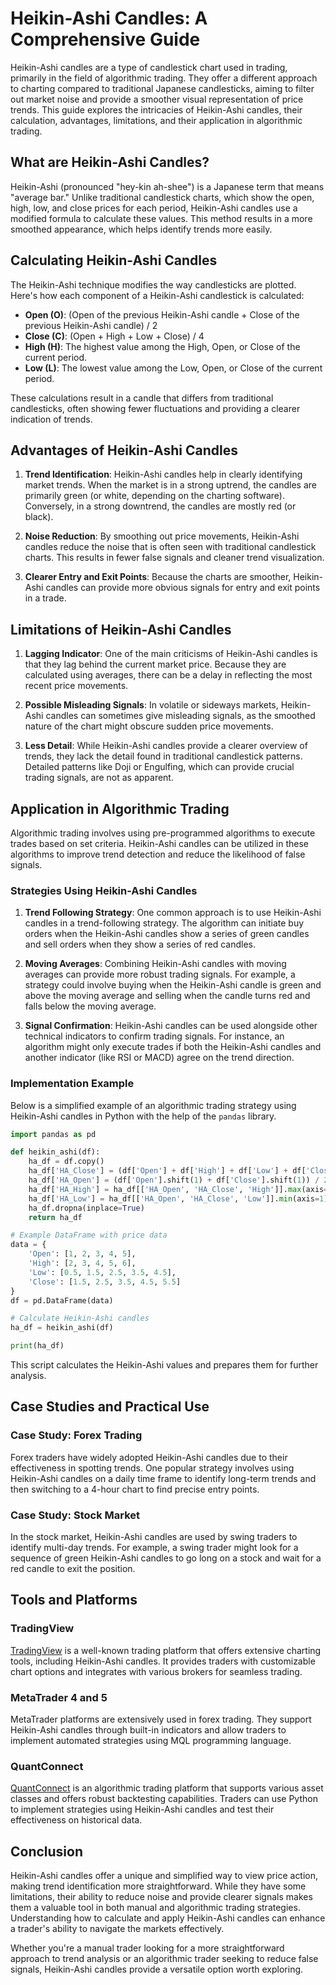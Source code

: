 # Heikin-Ashi Candles: A Comprehensive Guide

Heikin-Ashi candles are a type of candlestick chart used in trading, primarily in the field of algorithmic trading. They offer a different approach to charting compared to traditional Japanese candlesticks, aiming to filter out market noise and provide a smoother visual representation of price trends. This guide explores the intricacies of Heikin-Ashi candles, their calculation, advantages, limitations, and their application in algorithmic trading.

## What are Heikin-Ashi Candles?

Heikin-Ashi (pronounced "hey-kin ah-shee") is a Japanese term that means "average bar." Unlike traditional candlestick charts, which show the open, high, low, and close prices for each period, Heikin-Ashi candles use a modified formula to calculate these values. This method results in a more smoothed appearance, which helps identify trends more easily.

## Calculating Heikin-Ashi Candles

The Heikin-Ashi technique modifies the way candlesticks are plotted. Here's how each component of a Heikin-Ashi candlestick is calculated:

- **Open (O)**: (Open of the previous Heikin-Ashi candle + Close of the previous Heikin-Ashi candle) / 2
- **Close (C)**: (Open + High + Low + Close) / 4
- **High (H)**: The highest value among the High, Open, or Close of the current period.
- **Low (L)**: The lowest value among the Low, Open, or Close of the current period.

These calculations result in a candle that differs from traditional candlesticks, often showing fewer fluctuations and providing a clearer indication of trends.

## Advantages of Heikin-Ashi Candles

1. **Trend Identification**: Heikin-Ashi candles help in clearly identifying market trends. When the market is in a strong uptrend, the candles are primarily green (or white, depending on the charting software). Conversely, in a strong downtrend, the candles are mostly red (or black).

2. **Noise Reduction**: By smoothing out price movements, Heikin-Ashi candles reduce the noise that is often seen with traditional candlestick charts. This results in fewer false signals and cleaner trend visualization.

3. **Clearer Entry and Exit Points**: Because the charts are smoother, Heikin-Ashi candles can provide more obvious signals for entry and exit points in a trade.

## Limitations of Heikin-Ashi Candles

1. **Lagging Indicator**: One of the main criticisms of Heikin-Ashi candles is that they lag behind the current market price. Because they are calculated using averages, there can be a delay in reflecting the most recent price movements.

2. **Possible Misleading Signals**: In volatile or sideways markets, Heikin-Ashi candles can sometimes give misleading signals, as the smoothed nature of the chart might obscure sudden price movements.

3. **Less Detail**: While Heikin-Ashi candles provide a clearer overview of trends, they lack the detail found in traditional candlestick patterns. Detailed patterns like Doji or Engulfing, which can provide crucial trading signals, are not as apparent.

## Application in Algorithmic Trading

Algorithmic trading involves using pre-programmed algorithms to execute trades based on set criteria. Heikin-Ashi candles can be utilized in these algorithms to improve trend detection and reduce the likelihood of false signals.

### Strategies Using Heikin-Ashi Candles

1. **Trend Following Strategy**: One common approach is to use Heikin-Ashi candles in a trend-following strategy. The algorithm can initiate buy orders when the Heikin-Ashi candles show a series of green candles and sell orders when they show a series of red candles.

2. **Moving Averages**: Combining Heikin-Ashi candles with moving averages can provide more robust trading signals. For example, a strategy could involve buying when the Heikin-Ashi candle is green and above the moving average and selling when the candle turns red and falls below the moving average.

3. **Signal Confirmation**: Heikin-Ashi candles can be used alongside other technical indicators to confirm trading signals. For instance, an algorithm might only execute trades if both the Heikin-Ashi candles and another indicator (like RSI or MACD) agree on the trend direction.

### Implementation Example

Below is a simplified example of an algorithmic trading strategy using Heikin-Ashi candles in Python with the help of the `pandas` library.

```python
import pandas as pd

def heikin_ashi(df):
    ha_df = df.copy()
    ha_df['HA_Close'] = (df['Open'] + df['High'] + df['Low'] + df['Close']) / 4
    ha_df['HA_Open'] = (df['Open'].shift(1) + df['Close'].shift(1)) / 2
    ha_df['HA_High'] = ha_df[['HA_Open', 'HA_Close', 'High']].max(axis=1)
    ha_df['HA_Low'] = ha_df[['HA_Open', 'HA_Close', 'Low']].min(axis=1)
    ha_df.dropna(inplace=True)
    return ha_df

# Example DataFrame with price data
data = {
    'Open': [1, 2, 3, 4, 5],
    'High': [2, 3, 4, 5, 6],
    'Low': [0.5, 1.5, 2.5, 3.5, 4.5],
    'Close': [1.5, 2.5, 3.5, 4.5, 5.5]
}
df = pd.DataFrame(data)

# Calculate Heikin-Ashi candles
ha_df = heikin_ashi(df)

print(ha_df)
```

This script calculates the Heikin-Ashi values and prepares them for further analysis.

## Case Studies and Practical Use

### Case Study: Forex Trading

Forex traders have widely adopted Heikin-Ashi candles due to their effectiveness in spotting trends. One popular strategy involves using Heikin-Ashi candles on a daily time frame to identify long-term trends and then switching to a 4-hour chart to find precise entry points.

### Case Study: Stock Market

In the stock market, Heikin-Ashi candles are used by swing traders to identify multi-day trends. For example, a swing trader might look for a sequence of green Heikin-Ashi candles to go long on a stock and wait for a red candle to exit the position.

## Tools and Platforms

### TradingView

[TradingView](https://www.tradingview.com) is a well-known trading platform that offers extensive charting tools, including Heikin-Ashi candles. It provides traders with customizable chart options and integrates with various brokers for seamless trading.

### MetaTrader 4 and 5

MetaTrader platforms are extensively used in forex trading. They support Heikin-Ashi candles through built-in indicators and allow traders to implement automated strategies using MQL programming language.

### QuantConnect

[QuantConnect](https://www.quantconnect.com) is an algorithmic trading platform that supports various asset classes and offers robust backtesting capabilities. Traders can use Python to implement strategies using Heikin-Ashi candles and test their effectiveness on historical data.

## Conclusion

Heikin-Ashi candles offer a unique and simplified way to view price action, making trend identification more straightforward. While they have some limitations, their ability to reduce noise and provide clearer signals makes them a valuable tool in both manual and algorithmic trading strategies. Understanding how to calculate and apply Heikin-Ashi candles can enhance a trader's ability to navigate the markets effectively.

Whether you're a manual trader looking for a more straightforward approach to trend analysis or an algorithmic trader seeking to reduce false signals, Heikin-Ashi candles provide a versatile option worth exploring.
